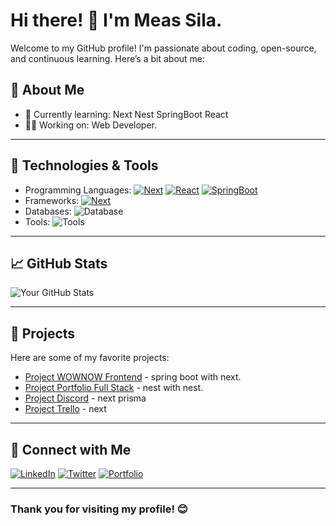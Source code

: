 # Hi there! 👋 I'm Meas Sila.

Welcome to my GitHub profile! I'm passionate about coding, open-source, and continuous learning. Here’s a bit about me:

## 🚀 About Me
- 🌱 Currently learning: Next Nest SpringBoot React
- 👨‍💻 Working on: Web Developer.

---

## 🔧 Technologies & Tools
- Programming Languages: 
  [![Next](https://img.shields.io/badge/-Next-black?style=flat&logo=Next.js&logoColor=white)](https://nextjs.org/)
  [![React](https://img.shields.io/badge/-React-white?style=flat&logo=React&logoColor=blue)](https://react.dev/)
  [![SpringBoot](https://img.shields.io/badge/-SpringBoot-white?style=flat&logo=SpringBoot&logoColor=green)](https://spring.io/projects/spring-boot/)
- Frameworks: [![Next](https://img.shields.io/badge/-MUI-blue?style=flat&logo=Mui&logoColor=white)](https://mui.com/)
- Databases: ![Database](https://img.shields.io/badge/-Database-orange?logo=database)
- Tools: ![Tools](https://img.shields.io/badge/-Tools-yellow?logo=tools)

---

## 📈 GitHub Stats
![Your GitHub Stats](https://github-readme-stats.vercel.app/api?username=yourusername&show_icons=true&theme=radical)

---

## 📂 Projects
Here are some of my favorite projects:
- [Project WOWNOW Frontend](https://next-js-wow-now.vercel.app) - spring boot with next.
- [Project Portfolio Full Stack](https://sila-portfolio.vercel.app) - nest with nest.
- [Project Discord](https://ms-discord.vercel.app) - next prisma
- [Project Trello](https://clone-trello-copy.vercel.app) - next

---

## 🔗 Connect with Me
[![LinkedIn](https://img.shields.io/badge/-LinkedIn-blue?style=flat&logo=LinkedIn&logoColor=white)](https://www.linkedin.com/in/meas-sila-204b1031b?utm_source=share&utm_campaign=share_via&utm_content=profile&utm_medium=ios_app)
[![Twitter](https://img.shields.io/badge/-Twitter-blue?style=flat&logo=Twitter&logoColor=white)]()
[![Portfolio](https://img.shields.io/badge/-Portfolio-green?style=flat&logo=browser&logoColor=white)](https://sila-portfolio.vercel.app)

---

### Thank you for visiting my profile! 😊
